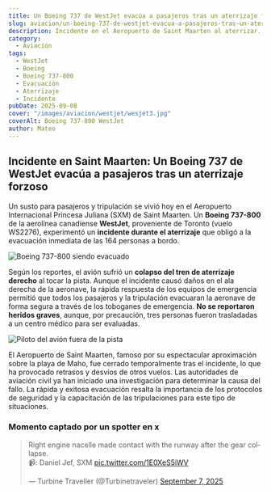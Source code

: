 ```yaml
---
title: Un Boeing 737 de WestJet evacúa a pasajeros tras un aterrizaje forzoso
slug: aviacion/un-boeing-737-de-westjet-evacua-a-pasajeros-tras-un-aterrizaje-forzoso
description: Incidente en el Aeropuerto de Saint Maarten al aterrizar.
category:
  - Aviación
tags:
  - WestJet
  - Boeing
  - Boeing 737-800
  - Evacuación
  - Aterrizaje
  - Incidente
pubDate: 2025-09-08
cover: "/images/aviacion/westjet/wesjet3.jpg"
coverAlt: Boeing 737-800 WestJet
author: Mateo
---
```


## Incidente en Saint Maarten: Un Boeing 737 de WestJet evacúa a pasajeros tras un aterrizaje forzoso

Un susto para pasajeros y tripulación se vivió hoy en el Aeropuerto Internacional Princesa Juliana (SXM) de Saint Maarten. Un **Boeing 737-800** de la aerolínea canadiense **WestJet**, proveniente de Toronto (vuelo WS2276), experimentó un **incidente durante el aterrizaje** que obligó a la evacuación inmediata de las 164 personas a bordo.

![Boeing 737-800 siendo evacuado](/images/aviacion/westjet/wesjet.jpg)

Según los reportes, el avión sufrió un **colapso del tren de aterrizaje derecho** al tocar la pista. Aunque el incidente causó daños en el ala derecha de la aeronave, la rápida respuesta de los equipos de emergencia permitió que todos los pasajeros y la tripulación evacuaran la aeronave de forma segura a través de los toboganes de emergencia. **No se reportaron heridos graves**, aunque, por precaución, tres personas fueron trasladadas a un centro médico para ser evaluadas.

![Piloto del avión fuera de la pista](/images/aviacion/westjet/wesjet2.jpg)

El Aeropuerto de Saint Maarten, famoso por su espectacular aproximación sobre la playa de Maho, fue cerrado temporalmente tras el incidente, lo que ha provocado retrasos y desvíos de otros vuelos. Las autoridades de aviación civil ya han iniciado una investigación para determinar la causa del fallo. La rápida y exitosa evacuación resalta la importancia de los protocolos de seguridad y la capacitación de las tripulaciones para este tipo de situaciones.

### Momento captado por un spotter en x

<blockquote class="twitter-tweet" data-media-max-width="560"><p lang="en" dir="ltr">Right engine nacelle made contact with the runway after the gear collapse.<br>📹: Daniel Jef, SXM <a href="https://t.co/1E0XeS5iWV">pic.twitter.com/1E0XeS5iWV</a></p>&mdash; Turbine Traveller (@Turbinetraveler) <a href="https://twitter.com/Turbinetraveler/status/1964778074115035480?ref_src=twsrc%5Etfw">September 7, 2025</a></blockquote> <script async src="https://platform.twitter.com/widgets.js" charset="utf-8"></script>